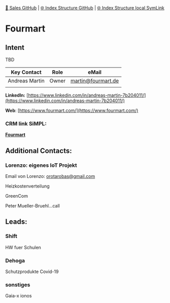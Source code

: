 [📁 Sales GitHub](/cerulean-circle-unlimited-2cu/customer/sales.md) | [🌐 Index Structure GitHub](/cerulean-circle-unlimited-2cu/customer/sales/fourmart.md) | [🌐 Index Structure local SymLink](./fourmart.entry.md)

# Fourmart

## Intent

TBD

| **Key Contact** | **Role** | **eMail** |
| --- | --- | --- |
| Andreas Martin | Owner | martin@fourmart.de |
|     |     |     |

**LinkedIn:** [https://www.linkedin.com/in/andreas-martin-7b204011/](https://www.linkedin.com/in/andreas-martin-7b204011/)

**Web**: [https://www.fourmart.com/](https://www.fourmart.com/)

### **CRM link SiMPL:**

[**Fourmart**](https://app.simplapp.io/company/2bs7hmt5WyPfpDm2)

## Additional Contacts:

### Lorenzo: eigenes IoT Projekt

Email von Lorenzo: [orotarobas@gmail.com](mailto:orotarobas@gmail.com)

Heizkostenverteilung

GreenCom

Peter Mueller-Bruehl…call

## Leads:

### Shift

HW fuer Schulen

### Dehoga

Schutzprodukte Covid-19

### sonstiges

Gaia-x ionos
